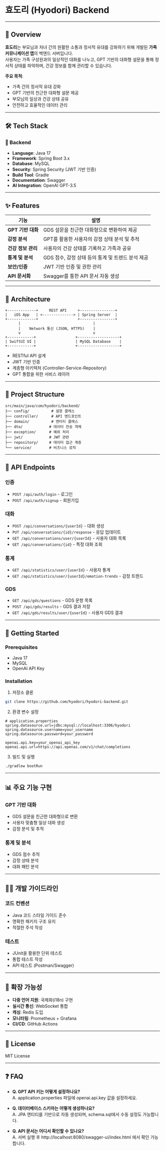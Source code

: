 # 효도리 (Hyodori) Backend

---

## 📘 Overview

**효도리**는 부모님과 자녀 간의 원활한 소통과 정서적 유대를 강화하기 위해 개발된 **가족 커뮤니케이션 앱**의 백엔드 서버입니다.  
사용자는 가족 구성원과의 일상적인 대화를 나누고, GPT 기반의 대화형 설문을 통해 정서적 상태를 파악하며, 건강 정보를 함께 관리할 수 있습니다.

**주요 목적**:

- 가족 간의 정서적 유대 강화
- GPT 기반의 친근한 대화형 설문 제공
- 부모님의 일상과 건강 상태 공유
- 안전하고 효율적인 데이터 관리

---

## 🛠 Tech Stack

### 📡 Backend

- **Language**: Java 17
- **Framework**: Spring Boot 3.x
- **Database**: MySQL
- **Security**: Spring Security (JWT 기반 인증)
- **Build Tool**: Gradle
- **Documentation**: Swagger
- **AI Integration**: OpenAI GPT-3.5

---

## ✨ Features

| 기능               | 설명                                              |
| ------------------ | ------------------------------------------------- |
| **GPT 기반 대화**  | GDS 설문을 친근한 대화형으로 변환하여 제공        |
| **감정 분석**      | GPT를 활용한 사용자의 감정 상태 분석 및 추적      |
| **건강 정보 관리** | 사용자의 건강 상태를 기록하고 가족과 공유         |
| **통계 및 분석**   | GDS 점수, 감정 상태 등의 통계 및 트렌드 분석 제공 |
| **보안/인증**      | JWT 기반 인증 및 권한 관리                        |
| **API 문서화**     | Swagger를 통한 API 문서 자동 생성                 |

---

## 🧩 Architecture

```
+-------------+     REST API     +----------------+
|   iOS App   | <--------------> | Spring Server  |
+-------------+                  +----------------+
      |                                 |
      |    Network 통신 (JSON, HTTPS)    |
      v                                 v
+------------+                  +-------------------+
| SwiftUI UI |                  | MySQL Database    |
+------------+                  +-------------------+
```

- RESTful API 설계
- JWT 기반 인증
- 계층형 아키텍처 (Controller-Service-Repository)
- GPT 통합을 위한 서비스 레이어

---

## 📂 Project Structure

```
src/main/java/com/hyodori/backend/
├── config/          # 설정 클래스
├── controller/      # API 엔드포인트
├── domain/          # 엔티티 클래스
├── dto/            # 데이터 전송 객체
├── exception/      # 예외 처리
├── jwt/            # JWT 관련
├── repository/     # 데이터 접근 계층
└── service/        # 비즈니스 로직
```

---

## 🔑 API Endpoints

### 인증

- `POST /api/auth/login` - 로그인
- `POST /api/auth/signup` - 회원가입

### 대화

- `POST /api/conversations/{userId}` - 대화 생성
- `PUT /api/conversations/{id}/response` - 응답 업데이트
- `GET /api/conversations/user/{userId}` - 사용자 대화 목록
- `GET /api/conversations/{id}` - 특정 대화 조회

### 통계

- `GET /api/statistics/user/{userId}` - 사용자 통계
- `GET /api/statistics/user/{userId}/emotion-trends` - 감정 트렌드

### GDS

- `GET /api/gds/questions` - GDS 문항 목록
- `POST /api/gds/results` - GDS 결과 저장
- `GET /api/gds/results/user/{userId}` - 사용자 GDS 결과

---

## 🚀 Getting Started

### Prerequisites

- Java 17
- MySQL
- OpenAI API Key

### Installation

1. 저장소 클론

```bash
git clone https://github.com/hyodori/hyodori-backend.git
```

2. 환경 변수 설정

```properties
# application.properties
spring.datasource.url=jdbc:mysql://localhost:3306/hyodori
spring.datasource.username=your_username
spring.datasource.password=your_password

openai.api.key=your_openai_api_key
openai.api.url=https://api.openai.com/v1/chat/completions
```

3. 빌드 및 실행

```bash
./gradlew bootRun
```

---

## 📊 주요 기능 구현

### GPT 기반 대화

- GDS 설문을 친근한 대화형으로 변환
- 사용자 맞춤형 일상 대화 생성
- 감정 분석 및 추적

### 통계 및 분석

- GDS 점수 추적
- 감정 상태 분석
- 대화 패턴 분석

---

## 🧑‍💻 개발 가이드라인

### 코드 컨벤션

- Java 코드 스타일 가이드 준수
- 명확한 패키지 구조 유지
- 적절한 주석 작성

### 테스트

- JUnit을 활용한 단위 테스트
- 통합 테스트 작성
- API 테스트 (Postman/Swagger)

---

## 🔗 확장 가능성

- **다중 언어 지원**: 국제화(i18n) 구현
- **실시간 통신**: WebSocket 통합
- **캐싱**: Redis 도입
- **모니터링**: Prometheus + Grafana
- **CI/CD**: GitHub Actions

---

## 📄 License

MIT License

---

## ❓ FAQ

- **Q. GPT API 키는 어떻게 설정하나요?**  
  A. application.properties 파일에 openai.api.key 값을 설정하세요.

- **Q. 데이터베이스 스키마는 어떻게 생성하나요?**  
  A. JPA 엔티티를 기반으로 자동 생성되며, schema.sql에서 수동 설정도 가능합니다.

- **Q. API 문서는 어디서 확인할 수 있나요?**  
  A. 서버 실행 후 http://localhost:8080/swagger-ui/index.html 에서 확인 가능합니다.
